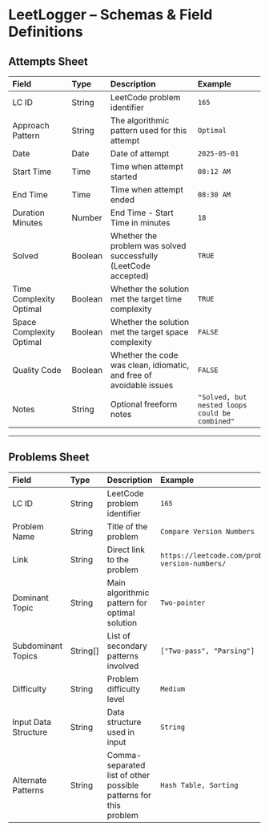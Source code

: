 # LeetLogger – Schemas & Field Definitions

## Attempts Sheet

| Field              | Type     | Description                                                       | Example                  |
|:------------------|:---------|:------------------------------------------------------------------|:-------------------------|
| LC ID              | String   | LeetCode problem identifier                                        | `165`                     |
| Approach Pattern   | String   | The algorithmic pattern used for this attempt                      | `Optimal`                 |
| Date               | Date     | Date of attempt                                                    | `2025-05-01`              |
| Start Time         | Time     | Time when attempt started                                          | `08:12 AM`                |
| End Time           | Time     | Time when attempt ended                                            | `08:30 AM`                |
| Duration Minutes   | Number   | End Time - Start Time in minutes                                   | `18`                      |
| Solved             | Boolean  | Whether the problem was solved successfully (LeetCode accepted)   | `TRUE`                    |
| Time Complexity Optimal | Boolean  | Whether the solution met the target time complexity               | `TRUE`                    |
| Space Complexity Optimal | Boolean  | Whether the solution met the target space complexity              | `FALSE`                   |
| Quality Code       | Boolean  | Whether the code was clean, idiomatic, and free of avoidable issues | `FALSE`                   |
| Notes              | String   | Optional freeform notes                                            | `"Solved, but nested loops could be combined"` |

---

## Problems Sheet

| Field                 | Type     | Description                                                     | Example                |
|:---------------------|:---------|:----------------------------------------------------------------|:------------------------|
| LC ID                 | String   | LeetCode problem identifier                                      | `165`                    |
| Problem Name          | String   | Title of the problem                                             | `Compare Version Numbers`|
| Link                  | String   | Direct link to the problem                                       | `https://leetcode.com/problems/compare-version-numbers/` |
| Dominant Topic        | String   | Main algorithmic pattern for optimal solution                    | `Two-pointer`            |
| Subdominant Topics    | String[] | List of secondary patterns involved                              | `["Two-pass", "Parsing"]`|
| Difficulty            | String   | Problem difficulty level                                         | `Medium`                 |
| Input Data Structure  | String   | Data structure used in input                                      | `String`                 |
| Alternate Patterns    | String   | Comma-separated list of other possible patterns for this problem  | `Hash Table, Sorting`    |


